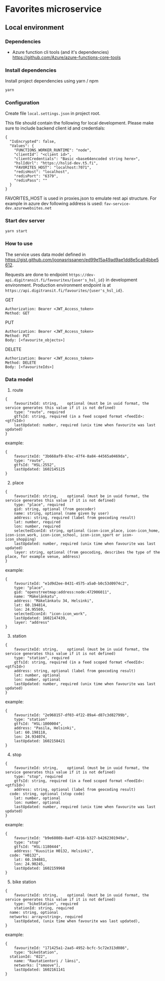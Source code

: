 # Favorites microservice

## Local environment

### Dependencies

- Azure function cli tools (and it's dependencies) https://github.com/Azure/azure-functions-core-tools

### Install dependencies

Install project dependencies using yarn / npm

```bash
yarn
```

### Configuration

Create file `local.settings.json` in project root.

This file should contain the following for local development. Please make sure to include backend client id and credentials:

```
{
  "IsEncrypted": false,
  "Values": {
    "FUNCTIONS_WORKER_RUNTIME": "node",
    "clientId": "<client id>",
    "clientCredentials": "Basic <base64encoded string here>",
    "hslIdUrl": "https://hslid-dev.t5.fi",
    "FAVORITES_HOST": "localhost:7071",
    "redisHost": "localhost",
    "redisPort": "6379",
    "redisPass": ""
  }
}
```

FAVORITES_HOST is used in proxies.json to emulate rest api structure. For example in azure dev following address is used: `fav-service-dev.azurewebsites.net`

### Start dev server

```bash
yarn start
```

### How to use

The service uses data model defined in https://gist.github.com/joonasrissanen/ed99e15a49ad9ae1dd8e5ca94bbe5612.

Requests are done to endpoint `https://dev-api.digitransit.fi/favourites/{user's_hsl_id}` in development environment.
Production environment endpoint is at `https://api.digitransit.fi/favourites/{user's_hsl_id}`.


GET
```
Authorization: Bearer <JWT_Access_token>
Method: GET
```

PUT
```
Authorization: Bearer <JWT_Access_token>
Method: PUT
Body: [<favourite_objects>]
```

DELETE
```
Authorization: Bearer <JWT_Access_token>
Method: DELETE
Body: [<favouriteIds>]
```

### Data model

1. route
```
{
	favouriteId: string,	optional (must be in uuid format, the service generates this value if it is not defined)
	type: "route", required
	gtfsId: string, required (in a feed scoped format <feedId>:<gtfsId>)
	lastUpdated: number, required (unix time when favourite was last updated)
}
```
example:
```
{
	favouriteId: "3b668af9-87ec-47f4-8a84-44565a0469da",
	type: "route",
	gtfsId: "HSL:2552",
	lastUpdated: 1602145125
}
```

2. place
```
{
	favouriteId: string,	optional (must be in uuid format, the service generates this value if it is not defined)
	type: "place", required
	gid: string, optional (from geocoder)
	name: string, optional (name given by user)
	address: string, required (label from geocoding result)
	lat: number, required
	lon: number, required
	selectedIconId: string, optional (icon-icon_place, icon-icon_home, icon-icon_work, icon-icon_school, icon-icon_sport or icon-icon_shopping)
	lastUpdated: number, required (unix time when favourite was last updated)
	layer: string, optional (from geocoding, describes the type of the place, for example venue, address)
}
```
example:
```
{
	favouriteId: "e1d9d2ee-8431-4575-a5a0-b0c53d0974c2",
	type: "place",
	gid: "openstreetmap:address:node:472906011",
	name: "Mäkelänkatu",
	address: "Mäkelänkatu 34, Helsinki",
	lat: 60.194814,
	lon: 24.95569,
	selectedIconId: "icon-icon_work",
	lastUpdated: 1602147439,
	layer: "address"
}
```
3. station
```
{
	favouriteId: string,	optional (must be in uuid format, the service generates this value if it is not defined)
	type: "station", required
	gtfsId: string, required (in a feed scoped format <feedId>:<gtfsId>)
	address: string, optional (label from geocoding result)
	lat: number, optional
	lon: number, optional
	lastUpdated: number, required (unix time when favourite was last updated)
}
```
example:
```
{
	favouriteId: "2e968157-df03-4f22-89a4-d87c3d82799b",
	type: "station"
	gtfsId: "HSL:1000004",
	address: "Pasila, Helsinki",
	lat: 60.198118,
	lon: 24.934074,
	lastUpdated: 1602158421
}
```

4. stop
```
{
	favouriteId: string,	optional (must be in uuid format, the service generates this value if it is not defined)
	type: "stop", required
	gtfsId: string, required (in a feed scoped format <feedId>:<gtfsId>)
	address: string, optional (label from geocoding result)
  code: string, optional (stop code)
	lat: number, optional
	lon: number, optional
	lastUpdated: number, required (unix time when favourite was last updated)
}
```
example:
```
{
	favouriteId: "b9e6808b-8adf-4216-b327-b4262301949a",
	type: "stop"
	gtfsId: "HSL:1180444",
	address: "Kuusitie H0132, Helsinki",
  code: "H0132",
	lat: 60.194881,
	lon: 24.90245,
	lastUpdated: 1602159968
}
```
5. bike station
```
{
	favouriteId: string,	optional (must be in uuid format, the service generates this value if it is not defined)
	type: "bikeStation", required
	stationId: string, required
  name: string, optional
  networks: array<string>, required
	lastUpdated, (unix time when favourite was last updated),
}
```
example:
```
{
	favouriteId: "171425a1-2aa5-4952-bcfc-5c72e313d086",
	type: "bikeStation",
  stationId: "022",
	name: "Rautatientori / länsi",
	networks: ["smoove"],
	lastUpdated: 1602161141
}
```
